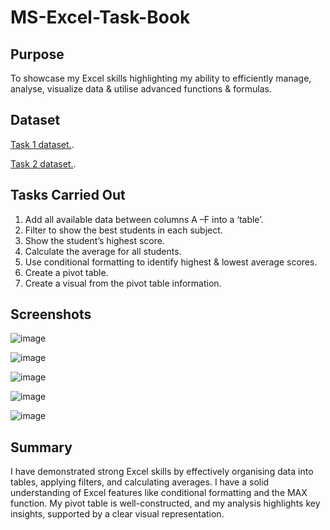 # MS-Excel-Task-Book

## Purpose
To showcase my Excel skills highlighting my ability to efficiently manage, analyse, visualize data & utilise advanced functions & formulas.

## Dataset

<a href="https://github.com/JJAnalytics/MS-Excel-Task-Book/blob/main/Task%201.xlsx">Task 1 dataset.</a>.

<a href="https://github.com/JJAnalytics/MS-Excel-Task-Book/blob/main/Task%202.xlsx">Task 2 dataset.</a>.

## Tasks Carried Out

1.	Add all available data between columns A –F into a ‘table’.
2.	Filter to show the best students in each subject.
3.	Show the student’s highest score.
4.	Calculate the average for all students.
5.	Use conditional formatting to identify highest & lowest average scores.
6.	Create a pivot table.
7.	Create a visual from the pivot table information.

## Screenshots

![image](https://github.com/user-attachments/assets/169c5f88-0b0a-4101-8190-7ce790ed74b8)

![image](https://github.com/user-attachments/assets/256a77a9-37de-4d76-b18f-09f0ae34d433)

![image](https://github.com/user-attachments/assets/8bef07ce-40d9-4a30-9676-75e95f28f718)

![image](https://github.com/user-attachments/assets/16b1ccd7-4473-4c63-86ad-2c6531e592fb)

![image](https://github.com/user-attachments/assets/fde7cbfe-5ea4-4b55-b9db-6a2d867bd7e4)

## Summary

I have demonstrated strong Excel skills by effectively organising data into tables, applying filters, and calculating averages. I have a solid understanding of Excel features like conditional formatting and the MAX function. My pivot table is well-constructed, and my analysis highlights key insights, supported by a clear visual representation.


